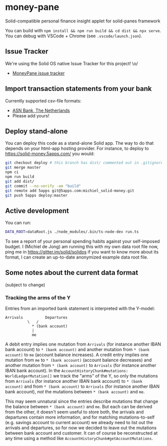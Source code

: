 # money-pane

Solid-compatible personal finance insight applet for solid-panes framework

You can build with `npm install && npm run build && cd dist && npx serve`.
You can debug with VSCode + Chrome (see `.vscode/launch.json`).

## Issue Tracker

We're using the Solid OS native Issue Tracker for this project! \o/

* [MoneyPane issue tracker](https://solidos.solidcommunity.net/Team/2021/money-pane-project/money%20pane/index.ttl#this)

## Import transaction statements from your bank

Currently supported csv-file formats:
* [ASN Bank, The Netherlands](https://webcache.googleusercontent.com/search?q=cache:x3PuJKDKj2cJ:https://www.asnbank.nl/web/file%3Fuuid%3Dfc28db9c-d91e-4a2c-bd3a-30cffb057e8b%26owner%3D6916ad14-918d-4ea8-80ac-f71f0ff1928e%26contentid%3D852+&cd=1&hl=en&ct=clnk&gl=nl)
* Please add yours!

## Deploy stand-alone

You can deploy this code as a stand-alone Solid app.
The way to do that depends on your html-app hosting provider.
For instance, to deploy to https://solid-money.5apps.com/ you would:

```sh
git checkout deploy # this branch has dist/ commented out in .gitignore
git merge master
npm ci
npm run build
git add dist/
git commit --no-verify -am "build"
git remote add 5apps git@5apps.com:michiel_solid-money.git
git push 5apps deploy:master
```

## Active development
You can run:
```sh
DATA_ROOT=dataRoot.js ./node_modules/.bin/ts-node-dev run.ts
```

To see a report of your personal spending habits against your self-imposed budget.
I (Michiel de Jong) am running this with my own data root file now, ping me in
https://gitter.im/solid/solidos if you want to know more about its format, I can
create an up-to-date anonymized example data root file.

## Some notes about the current data format

(subject to change)

### Tracking the arms of the Y
Entries from an imported bank statement is interpreted with the Y-model:

```
Arrivals          Departures
          \   / 
            * (bank account)
            |
            me
```

A debit entry implies one mutation from `Arrivals` (for instance another IBAN bank account) to `* (bank account)` and another mutation from `* (bank account)` to `me` (account balance increases).
A credit entry implies one mutation from `me` to `* (bank account)`  (account balance decreases) and another mutation from `* (bank account)` to `Arrivals` (for instance another IBAN bank account).
In the `AccountHistoryChunk#mutations: WorldLedgerMutation[]` we track the "arms" of the Y, so only the
mutations from `Arrivals` (for instance another IBAN bank account) to `* (bank account)` and from `* (bank account)` to `Arrivals` (for instance another IBAN bank account),
*not* the mutations between `* (bank account)` and `me`.

This may seem unnatural since the entries describe mutations that change the balance between `* (bank account)` and `me`. But each can be derived from the other, it doesn't
seem useful to store both, the arrivals and departures contain more information, and for matching mutations-to-self (e.g. savings account to current account) we already need
to list out the arrivals and departures, so for now we decided to leave out the mutations between bank account and customer. It can of course be reconstructed at any time
using a method like `AccountHistoryChunk#getAccountMutations`.